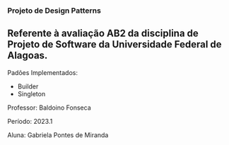 ### Projeto de Design Patterns
## Referente à avaliação AB2 da disciplina de Projeto de Software da Universidade Federal de Alagoas.


Padões Implementados:
- Builder
- Singleton


Professor: Baldoino Fonseca

Período: 2023.1

Aluna: Gabriela Pontes de Miranda
